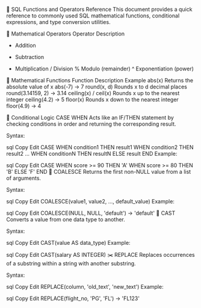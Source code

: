 📘 SQL Functions and Operators Reference
This document provides a quick reference to commonly used SQL mathematical functions, conditional expressions, and type conversion utilities.

🔢 Mathematical Operators
Operator	Description
+	Addition
-	Subtraction
*	Multiplication
/	Division
%	Modulo (remainder)
^	Exponentiation (power)

🧮 Mathematical Functions
Function	Description	Example
abs(x)	Returns the absolute value of x	abs(-7) → 7
round(x, d)	Rounds x to d decimal places	round(3.14159, 2) → 3.14
ceiling(x) / ceil(x)	Rounds x up to the nearest integer	ceiling(4.2) → 5
floor(x)	Rounds x down to the nearest integer	floor(4.9) → 4

🧠 Conditional Logic
CASE WHEN
Acts like an IF/THEN statement by checking conditions in order and returning the corresponding result.

Syntax:

sql
Copy
Edit
CASE
    WHEN condition1 THEN result1
    WHEN condition2 THEN result2
    ...
    WHEN conditionN THEN resultN
    ELSE result
END
Example:

sql
Copy
Edit
CASE
    WHEN score >= 90 THEN 'A'
    WHEN score >= 80 THEN 'B'
    ELSE 'F'
END
🚫 COALESCE
Returns the first non-NULL value from a list of arguments.

Syntax:

sql
Copy
Edit
COALESCE(value1, value2, ..., default_value)
Example:

sql
Copy
Edit
COALESCE(NULL, NULL, 'default') → 'default'
🔄 CAST
Converts a value from one data type to another.

Syntax:

sql
Copy
Edit
CAST(value AS data_type)
Example:

sql
Copy
Edit
CAST(salary AS INTEGER)
✂️ REPLACE
Replaces occurrences of a substring within a string with another substring.

Syntax:

sql
Copy
Edit
REPLACE(column, 'old_text', 'new_text')
Example:

sql
Copy
Edit
REPLACE(flight_no, 'PG', 'FL') → 'FL123'
